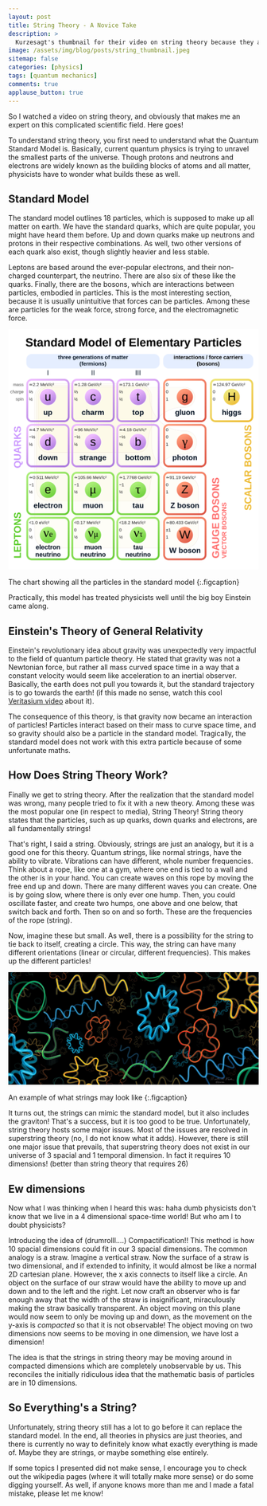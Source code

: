 ```yaml
---
layout: post
title: String Theory - A Novice Take
description: >
  Kurzesagt's thumbnail for their video on string theory because they are better at making thumbnails than me.
image: /assets/img/blog/posts/string_thumbnail.jpeg
sitemap: false
categories: [physics]
tags: [quantum mechanics]
comments: true
applause_button: true
---
```


So I watched a video on string theory, and obviously that makes me an expert on this complicated scientific field. Here goes!

To understand string theory, you first need to understand what the Quantum Standard Model is. Basically, current quantum physics is trying to unravel the smallest parts of the universe. Though protons and neutrons and electrons are widely known as the building blocks of atoms and all matter, physicists have to wonder what builds these as well.

## Standard Model

The standard model outlines 18 particles, which is supposed to make up all matter on earth. We have the standard quarks, which are quite popular, you might have heard them before. Up and down quarks make up neutrons and protons in their respective combinations. As well, two other versions of each quark also exist, though slightly heavier and less stable.

Leptons are based around the ever-popular electrons, and their non-charged counterpart, the neutrino. There are also six of these like the quarks. Finally, there are the bosons, which are interactions between particles, embodied in particles. This is the most interesting section, because it is usually unintuitive that forces can be particles. Among these are particles for the weak force, strong force, and the electromagnetic force.

![Standard Model](/assets/img/blog/posts/standard_model.png)

The chart showing all the particles in the standard model
{:.figcaption}

Practically, this model has treated physicists well until the big boy Einstein came along.

## Einstein's Theory of General Relativity

Einstein's revolutionary idea about gravity was unexpectedly very impactful to the field of quantum particle theory. He stated that gravity was not a Newtonian force, but rather all mass curved space time in a way that a constant velocity would seem like acceleration to an inertial observer. Basically, the earth does not pull you towards it, but the standard trajectory is to go towards the earth! (if this made no sense, watch this cool [Veritasium video](https://www.youtube.com/watch?v=XRr1kaXKBsU&ab_channel=Veritasium) about it).

The consequence of this theory, is that gravity now became an interaction of particles! Particles interact based on their mass to curve space time, and so gravity should also be a particle in the standard model. Tragically, the standard model does not work with this extra particle because of some unfortunate maths.

## How Does String Theory Work?

Finally we get to string theory. After the realization that the standard model was wrong, many people tried to fix it with a new theory. Among these was the most popular one (in respect to media), String Theory! String theory states that the particles, such as up quarks, down quarks and electrons, are all fundamentally strings!

That's right, I said a string. Obviously, strings are just an analogy, but it is a good one for this theory. Quantum strings, like normal strings, have the ability to vibrate. Vibrations can have different, whole number frequencies. Think about a rope, like one at a gym, where one end is tied to a wall and the other is in your hand. You can create waves on this rope by moving the free end up and down. There are many different waves you can create. One is by going slow, where there is only ever one hump. Then, you could oscillate faster, and create two humps, one above and one below, that switch back and forth. Then so on and so forth. These are the frequencies of the rope (string).

Now, imagine these but small. As well, there is a possibility for the string to tie back to itself, creating a circle. This way, the string can have many different orientations (linear or circular, different frequencies). This makes up the different particles!

![Strings!](/assets/img/blog/posts/strings.jpeg)

An example of what strings may look like
{:.figcaption}

It turns out, the strings can mimic the standard model, but it also includes the graviton! That's a success, but it is too good to be true. Unfortunately, string theory hosts some major issues. Most of the issues are resolved in superstring theory (no, I do not know what it adds). However, there is still one major issue that prevails, that superstring theory does not exist in our universe of 3 spacial and 1 temporal dimension. In fact it requires 10 dimensions! (better than string theory that requires 26)

## Ew dimensions

Now what I was thinking when I heard this was: haha dumb physicists don't know that we live in a 4 dimensional space-time world! But who am I to doubt physicists?

Introducing the idea of (drumrolll....) Compactification!! This method is how 10 spacial dimensions could fit in our 3 spacial dimensions. The common analogy is a straw. Imagine a vertical straw. Now the surface of a straw is two dimensional, and if extended to infinity, it would almost be like a normal 2D cartesian plane. However, the x axis connects to itself like a circle. An object on the surface of our straw would have the ability to move up and down and to the left and the right. Let now craft an observer who is far enough away that the width of the straw is insignificant, miraculously making the straw basically transparent. An object moving on this plane would now seem to only be moving up and down, as the movement on the y-axis is _compacted_ so that it is not observable! The object moving on two dimensions now seems to be moving in one dimension, we have lost a dimension!

The idea is that the strings in string theory may be moving around in compacted dimensions which are completely unobservable by us. This reconciles the initially ridiculous idea that the mathematic basis of particles are in 10 dimensions.

## So Everything's a String?

Unfortunately, string theory still has a lot to go before it can replace the standard model. In the end, all theories in physics are just theories, and there is currently no way to definitely know what exactly everything is made of. Maybe they are strings, or maybe something else entirely.

If some topics I presented did not make sense, I encourage you to check out the wikipedia pages (where it will totally make more sense) or do some digging yourself. As well, if anyone knows more than me and I made a fatal mistake, please let me know!

